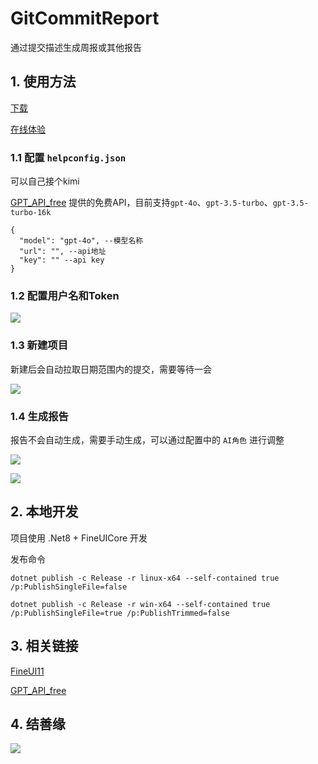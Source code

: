 # GitCommitReport

通过提交描述生成周报或其他报告

## 1. 使用方法

[下载](https://gitee.com/shixixiyue/git-commit-report/releases)

[在线体验](https://gitreport.shizhuoran.top/)


### 1.1 配置 `helpconfig.json`

可以自己接个kimi

[GPT_API_free](https://gitcode.com/chatanywhere/GPT_API_free/overview?tab=readme-ov-file&utm_source=csdn_github_accelerator&isLogin=1) 提供的免费API，目前支持`gpt-4o`、`gpt-3.5-turbo`、`gpt-3.5-turbo-16k`

```
{
  "model": "gpt-4o", --模型名称
  "url": "", --api地址
  "key": "" --api key
}
```

### 1.2 配置用户名和Token

![](https://blog.shizhuoran.top/static/img/4104c52311e4e45aeec6855e6a62f019.02.webp)

### 1.3 新建项目

新建后会自动拉取日期范围内的提交，需要等待一会

![](https://blog.shizhuoran.top/static/img/2fb057fd032efa2b5a3557fe77caec73.03.webp)

### 1.4 生成报告

报告不会自动生成，需要手动生成，可以通过配置中的 `AI角色` 进行调整

![](https://blog.shizhuoran.top/static/img/8ac1493a70f9f0779fdc605214228258.01.webp)

![](https://blog.shizhuoran.top/static/img/eff5387ae9c13b1f7083fd008cf75d48.05.webp)

## 2. 本地开发

项目使用 .Net8 + FineUICore 开发

发布命令
```
dotnet publish -c Release -r linux-x64 --self-contained true /p:PublishSingleFile=false
```

```
dotnet publish -c Release -r win-x64 --self-contained true /p:PublishSingleFile=true /p:PublishTrimmed=false
```


## 3. 相关链接

[FineUI11](https://fineui.com/fans/)

[GPT_API_free](https://gitcode.com/chatanywhere/GPT_API_free/overview?tab=readme-ov-file&utm_source=csdn_github_accelerator&isLogin=1)

## 4. 结善缘

![](https://blog.shizhuoran.top/static/img/18c9e1719a9419ba2b2abb07f5e286ae.weixin20.webp)